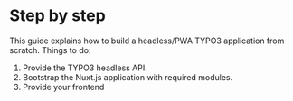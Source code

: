 # Step by step

This guide explains how to build a headless/PWA TYPO3 application from scratch. Things to do:

1. Provide the TYPO3 headless API.
2. Bootstrap the Nuxt.js application with required modules.
3. Provide your frontend
